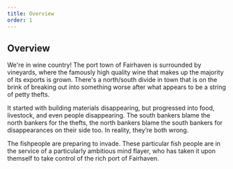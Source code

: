 ```yaml
---
title: Overview
order: 1
---
```


## Overview

We're in wine country! The port town of Fairhaven is surrounded by vineyards,
where the famously high quality wine that makes up the majority of its exports
is grown. There's a north/south divide in town that is on the brink of
breaking out into something worse after what appears to be a string of petty
thefts.

It started with building materials disappearing, but progressed into food,
livestock, and even people disappearing. The south bankers blame the north
bankers for the thefts, the north bankers blame the south bankers for
disappearances on their side too. In reality, they’re both wrong.

The fishpeople are preparing to invade. These particular fish people are in
the service of a particularly ambitious mind flayer, who has taken it upon
themself to take control of the rich port of Fairhaven.

